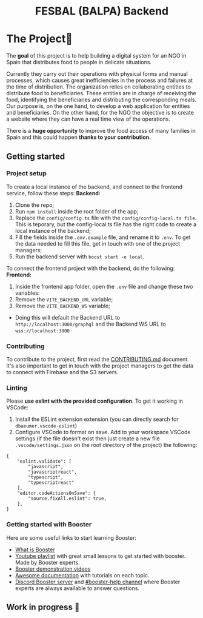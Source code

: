 <h1 align="center">
  FESBAL (BALPA) Backend
</h1>

# The Project🎯

The **goal** of this project is to help building a digital system for an NGO in Spain that distributes food to people in delicate situations.

Currently they carry out their operations with physical forms and manual processes, which causes great inefficiencies in the process and failures at the time of distribution. The organization relies on collaborating entities to distribute food to beneficiaries. These entities are in charge of receiving the food, identifying the beneficiaries and distributing the corresponding meals.
Our purpose is, on the one hand, to develop a web application for entities and beneficiaries. On the other hand, for the NGO the objective is to create a website where they can have a real time view of the operations.

There is a **huge opportunity** to improve the food access of many families in Spain and this could happen **thanks to your contribution.**

## Getting started

### Project setup

To create a local instance of the backend, and connect to the frontend service, follow these steps:
**Backend:**

1. Clone the repo;
2. Run `npm install` inside the root folder of the app;
3. Replace the `config/config.ts` file with the `config/config-local.ts file`. This is teporary, but the config-local.ts file has the right code to create a local instance of the backend;
4. Fill the fields inside the `.env.example` file, and rename it to `.env`. To get the data needed to fill this file, get in touch with one of the project managers;
5. Run the backend server with `boost start -e local`.

To connect the frontend project with the backend, do the following:
**Frontend:**

1. Inside the frontend app folder, open the `.env` file and change these two variables:
1. Remove the `VITE_BACKEND_URL` variable;
1. Remove the `VITE_BACKEND_WS` variable;

- Doing this will default the Backend URL to `http://localhost:3000/graphql` and the Backend WS URL to `wss://localhost:3000`

### Contributing

To contribute to the project, first read the [CONTRIBUTING.md](https://github.com/TheTributeCommunity/fesbal-backend/blob/main/CONTRIBUTING.md 'CONTRIBUTING.md') document.
It's also important to get in touch with the project managers to get the data to connect with Firebase and the S3 servers.

### Linting

Please **use eslint with the provided configuration**. To get it working in VSCode:

1. Install the ESLint extension extension (you can directly search for `dbaeumer.vscode-eslint`)
2. Configure VSCode to format on save. Add to your workspace VSCode settings (if the file doesn't exist then just create a new file `.vscode/settings.json` on the root directory of the project) the following:

```
{
    "eslint.validate": [
        "javascript",
        "javascriptreact",
        "typescript",
        "typescriptreact"
    ],
    "editor.codeActionsOnSave": {
        "source.fixAll.eslint": true,
    },
}
```

### Getting started with Booster

Here are some useful links to start learning Booster:

- [What is Booster](https://www.boosterframework.com/)
- [Youtube playlist](https://www.youtube.com/watch?v=e5wQ3egAJeo&list=PLAS8tGIFYloQ6wxhWFIhIottLAsQds6Uw) with great small lessons to get started with booster. Made by Booster experts.
- [Booster demonstration videos](https://www.boosterframework.com/#demos)
- [Awesome documentation](https://docs.boosterframework.com/) with tutorials on each topic.
- [Discord Booster server](https://discord.gg/bDY8MKx) and [#booster-help channel](https://discord.com/channels/763753198388510780/1019895895325675550) where Booster experts are always available to answer questions.

## Work in progress 🚧
